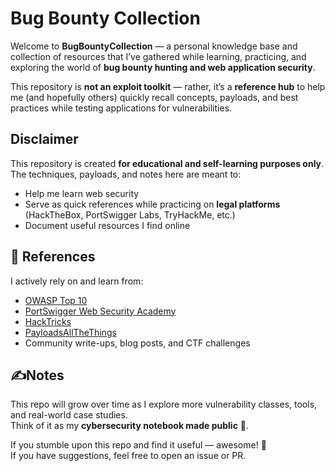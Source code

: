 # Bug Bounty Collection

Welcome to **BugBountyCollection** — a personal knowledge base and collection of resources that I’ve gathered while learning, practicing, and exploring the world of **bug bounty hunting and web application security**.  

This repository is **not an exploit toolkit** — rather, it’s a **reference hub** to help me (and hopefully others) quickly recall concepts, payloads, and best practices while testing applications for vulnerabilities.  


## Disclaimer
This repository is created **for educational and self-learning purposes only**.  
The techniques, payloads, and notes here are meant to:
- Help me learn web security  
- Serve as quick references while practicing on **legal platforms** (HackTheBox, PortSwigger Labs, TryHackMe, etc.)  
- Document useful resources I find online  

## 📖 References
I actively rely on and learn from:
- [OWASP Top 10](https://owasp.org/Top10/)  
- [PortSwigger Web Security Academy](https://portswigger.net/web-security)  
- [HackTricks](https://book.hacktricks.xyz/)  
- [PayloadsAllTheThings](https://github.com/swisskyrepo/PayloadsAllTheThings)  
- Community write-ups, blog posts, and CTF challenges  

## ✍Notes
This repo will grow over time as I explore more vulnerability classes, tools, and real-world case studies.  
Think of it as my **cybersecurity notebook made public** 📝.  

If you stumble upon this repo and find it useful — awesome! 🚀  
If you have suggestions, feel free to open an issue or PR.  
